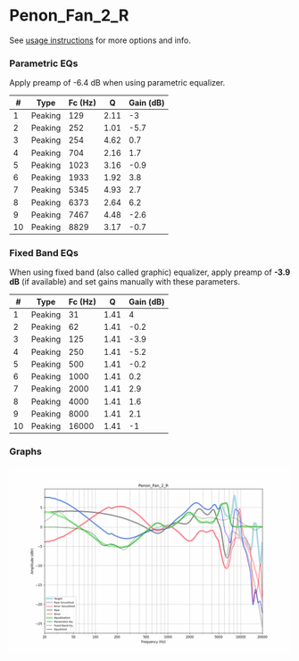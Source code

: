 # Penon_Fan_2_R
See [usage instructions](https://github.com/jaakkopasanen/AutoEq#usage) for more options and info.

### Parametric EQs
Apply preamp of -6.4 dB when using parametric equalizer.

|   # | Type    |   Fc (Hz) |    Q |   Gain (dB) |
|-----|---------|-----------|------|-------------|
|   1 | Peaking |       129 | 2.11 |        -3   |
|   2 | Peaking |       252 | 1.01 |        -5.7 |
|   3 | Peaking |       254 | 4.62 |         0.7 |
|   4 | Peaking |       704 | 2.16 |         1.7 |
|   5 | Peaking |      1023 | 3.16 |        -0.9 |
|   6 | Peaking |      1933 | 1.92 |         3.8 |
|   7 | Peaking |      5345 | 4.93 |         2.7 |
|   8 | Peaking |      6373 | 2.64 |         6.2 |
|   9 | Peaking |      7467 | 4.48 |        -2.6 |
|  10 | Peaking |      8829 | 3.17 |        -0.7 |

### Fixed Band EQs
When using fixed band (also called graphic) equalizer, apply preamp of **-3.9 dB** (if available) and set gains manually with these parameters.

|   # | Type    |   Fc (Hz) |    Q |   Gain (dB) |
|-----|---------|-----------|------|-------------|
|   1 | Peaking |        31 | 1.41 |         4   |
|   2 | Peaking |        62 | 1.41 |        -0.2 |
|   3 | Peaking |       125 | 1.41 |        -3.9 |
|   4 | Peaking |       250 | 1.41 |        -5.2 |
|   5 | Peaking |       500 | 1.41 |        -0.2 |
|   6 | Peaking |      1000 | 1.41 |         0.2 |
|   7 | Peaking |      2000 | 1.41 |         2.9 |
|   8 | Peaking |      4000 | 1.41 |         1.6 |
|   9 | Peaking |      8000 | 1.41 |         2.1 |
|  10 | Peaking |     16000 | 1.41 |        -1   |

### Graphs
![](./Penon_Fan_2_R.png)
